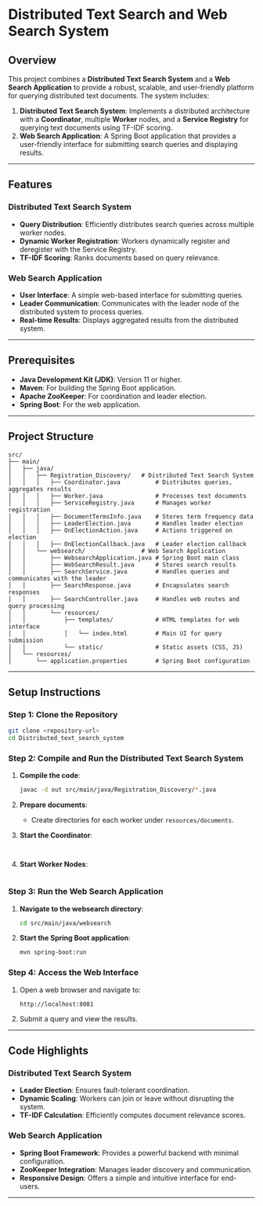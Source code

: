 
# Distributed Text Search and Web Search System

## Overview

This project combines a **Distributed Text Search System** and a **Web Search Application** to provide a robust, scalable, and user-friendly platform for querying distributed text documents. The system includes:

1. **Distributed Text Search System**: Implements a distributed architecture with a **Coordinator**, multiple **Worker** nodes, and a **Service Registry** for querying text documents using TF-IDF scoring.
2. **Web Search Application**: A Spring Boot application that provides a user-friendly interface for submitting search queries and displaying results.

---

## Features

### Distributed Text Search System
- **Query Distribution**: Efficiently distributes search queries across multiple worker nodes.
- **Dynamic Worker Registration**: Workers dynamically register and deregister with the Service Registry.
- **TF-IDF Scoring**: Ranks documents based on query relevance.

### Web Search Application
- **User Interface**: A simple web-based interface for submitting queries.
- **Leader Communication**: Communicates with the leader node of the distributed system to process queries.
- **Real-time Results**: Displays aggregated results from the distributed system.

---

## Prerequisites

- **Java Development Kit (JDK)**: Version 11 or higher.
- **Maven**: For building the Spring Boot application.
- **Apache ZooKeeper**: For coordination and leader election.
- **Spring Boot**: For the web application.

---

## Project Structure

```
src/
├── main/
│   ├── java/
│   │   ├── Registration_Discovery/   # Distributed Text Search System
│   │   │   ├── Coordinator.java          # Distributes queries, aggregates results
│   │   │   ├── Worker.java               # Processes text documents
│   │   │   ├── ServiceRegistry.java      # Manages worker registration
│   │   │   ├── DocumentTermsInfo.java    # Stores term frequency data
│   │   │   ├── LeaderElection.java       # Handles leader election
│   │   │   ├── OnElectionAction.java     # Actions triggered on election
│   │   │   ├── OnElectionCallback.java   # Leader election callback
│   │   └── websearch/                # Web Search Application
│   │       ├── WebsearchApplication.java # Spring Boot main class
│   │       ├── WebSearchResult.java      # Stores search results
│   │       ├── SearchService.java        # Handles queries and communicates with the leader
│   │       ├── SearchResponse.java       # Encapsulates search responses
│   │       ├── SearchController.java     # Handles web routes and query processing
│   │       └── resources/
│   │           ├── templates/            # HTML templates for web interface
│   │           │   └── index.html        # Main UI for query submission
│   │           └── static/               # Static assets (CSS, JS)
│   └── resources/
│       └── application.properties        # Spring Boot configuration
```

---

## Setup Instructions

### Step 1: Clone the Repository
```bash
git clone <repository-url>
cd Distributed_text_search_system
```

### Step 2: Compile and Run the Distributed Text Search System
1. **Compile the code**:
   ```bash
   javac -d out src/main/java/Registration_Discovery/*.java
   ```
2. **Prepare documents**:
   - Create directories for each worker under `resources/documents`.

3. **Start the Coordinator**:
   ```
  
   ```
4. **Start Worker Nodes**:
   ```
   ```

### Step 3: Run the Web Search Application
1. **Navigate to the websearch directory**:
   ```bash
   cd src/main/java/websearch
   ```
2. **Start the Spring Boot application**:
   ```bash
   mvn spring-boot:run
   ```

### Step 4: Access the Web Interface
1. Open a web browser and navigate to:
   ```
   http://localhost:8081
   ```
2. Submit a query and view the results.

---

## Code Highlights

### Distributed Text Search System
- **Leader Election**: Ensures fault-tolerant coordination.
- **Dynamic Scaling**: Workers can join or leave without disrupting the system.
- **TF-IDF Calculation**: Efficiently computes document relevance scores.

### Web Search Application
- **Spring Boot Framework**: Provides a powerful backend with minimal configuration.
- **ZooKeeper Integration**: Manages leader discovery and communication.
- **Responsive Design**: Offers a simple and intuitive interface for end-users.

---
